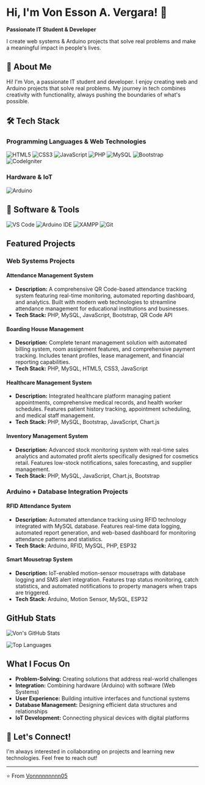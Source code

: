 # Hi, I'm Von Esson A. Vergara! 👋

**Passionate IT Student & Developer**

I create web systems & Arduino projects that solve real problems and make a meaningful impact in people's lives.

## 🚀 About Me

Hi! I'm Von, a passionate IT student and developer. I enjoy creating web and Arduino projects that solve real problems. My journey in tech combines creativity with functionality, always pushing the boundaries of what's possible.

## 🛠️ Tech Stack

### Programming Languages & Web Technologies
![HTML5](https://img.shields.io/badge/HTML5-E34F26?style=for-the-badge&logo=html5&logoColor=white)
![CSS3](https://img.shields.io/badge/CSS3-1572B6?style=for-the-badge&logo=css3&logoColor=white)
![JavaScript](https://img.shields.io/badge/JavaScript-323330?style=for-the-badge&logo=javascript&logoColor=F7DF1E)
![PHP](https://img.shields.io/badge/PHP-777BB4?style=for-the-badge&logo=php&logoColor=white)
![MySQL](https://img.shields.io/badge/MySQL-005C84?style=for-the-badge&logo=mysql&logoColor=white)
![Bootstrap](https://img.shields.io/badge/Bootstrap-563D7C?style=for-the-badge&logo=bootstrap&logoColor=white)
![CodeIgniter](https://img.shields.io/badge/CodeIgniter-EF4223?style=for-the-badge&logo=codeigniter&logoColor=white)

### Hardware & IoT
![Arduino](https://img.shields.io/badge/Arduino-00979D?style=for-the-badge&logo=Arduino&logoColor=white)



## 🔧 Software & Tools

![VS Code](https://img.shields.io/badge/VS%20Code-0078D4?style=for-the-badge&logo=visual%20studio%20code&logoColor=white)
![Arduino IDE](https://img.shields.io/badge/Arduino_IDE-00979D?style=for-the-badge&logo=arduino&logoColor=white)
![XAMPP](https://img.shields.io/badge/XAMPP-FB7A24?style=for-the-badge&logo=xampp&logoColor=white)
![Git](https://img.shields.io/badge/Git-F05032?style=for-the-badge&logo=git&logoColor=white)

##  Featured Projects

###  Web Systems Projects

####  Attendance Management System
- **Description:** A comprehensive QR Code-based attendance tracking system featuring real-time monitoring, automated reporting dashboard, and analytics. Built with modern web technologies to streamline attendance management for educational institutions and businesses.
- **Tech Stack:** PHP, MySQL, JavaScript, Bootstrap, QR Code API

####  Boarding House Management
- **Description:** Complete tenant management solution with automated billing system, room assignment features, and comprehensive payment tracking. Includes tenant profiles, lease management, and financial reporting capabilities.
- **Tech Stack:** PHP, MySQL, HTML5, CSS3, JavaScript

####  Healthcare Management System
- **Description:** Integrated healthcare platform managing patient appointments, comprehensive medical records, and health worker schedules. Features patient history tracking, appointment scheduling, and medical staff management.
- **Tech Stack:** PHP, MySQL, Bootstrap, JavaScript, Chart.js

####  Inventory Management System
- **Description:** Advanced stock monitoring system with real-time sales analytics and automated profit alerts specifically designed for cosmetics retail. Features low-stock notifications, sales forecasting, and supplier management.
- **Tech Stack:** PHP, MySQL, JavaScript, Chart.js, Bootstrap

###  Arduino + Database Integration Projects

####  RFID Attendance System
- **Description:** Automated attendance tracking using RFID technology integrated with MySQL database. Features real-time data logging, automated report generation, and web-based dashboard for monitoring attendance patterns and statistics.
- **Tech Stack:** Arduino, RFID, MySQL, PHP, ESP32

####  Smart Mousetrap System
- **Description:** IoT-enabled motion-sensor mousetraps with database logging and SMS alert integration. Features trap status monitoring, catch statistics, and automated notifications to property managers when traps are triggered.
- **Tech Stack:** Arduino, Motion Sensor, MySQL, ESP32

##  GitHub Stats

![Von's GitHub Stats](https://github-readme-stats.vercel.app/api?username=Vonnnnnnnnn05&show_icons=true&theme=dark&hide_border=true&bg_color=0d1117)

![Top Languages](https://github-readme-stats.vercel.app/api/top-langs/?username=Vonnnnnnnnn05&layout=compact&theme=dark&hide_border=true&bg_color=0d1117)

##  What I Focus On

- **Problem-Solving:** Creating solutions that address real-world challenges
- **Integration:** Combining hardware (Arduino) with software (Web Systems)
- **User Experience:** Building intuitive interfaces and functional systems
- **Database Management:** Designing efficient data structures and relationships
- **IoT Development:** Connecting physical devices with digital platforms

## 🤝 Let's Connect!

I'm always interested in collaborating on projects and learning new technologies. Feel free to reach out!

---

⭐️ From [Vonnnnnnnnn05](https://github.com/Vonnnnnnnnn05)
